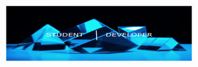 <img src="/img/banner.jpg">
<!-- <img align="center" src="https://github-readme-stats.vercel.app/api/?username=Joe-Sin7h&show_icons=true&theme=tokyonight" /> -->
